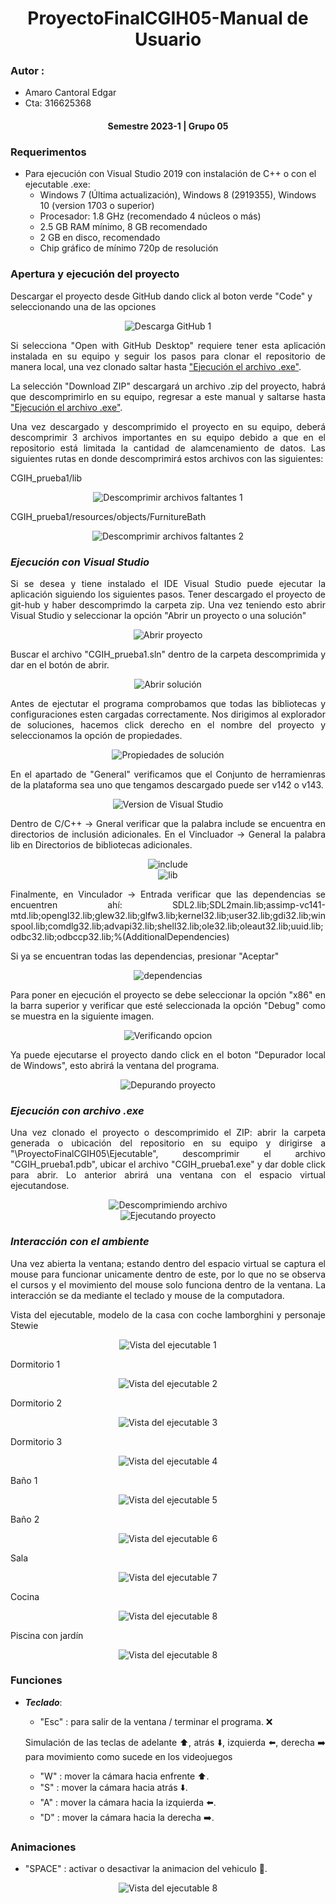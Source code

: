 <div align="center">

# **ProyectoFinalCGIH05-Manual de Usuario**

<div align="justify">

### **Autor** :
 - Amaro Cantoral Edgar
 - Cta: 316625368
</div>
  
#### **Semestre 2023-1 | Grupo 05**
</div>

### **Requerimentos**

* Para ejecución con Visual Studio 2019 con instalación de C++ o con el ejecutable .exe:
    - Windows 7 (Última actualización), Windows 8 (2919355), Windows 10 (version 1703 o superior)
    - Procesador: 1.8 GHz (recomendado 4 núcleos o más)
    - 2.5 GB RAM mínimo, 8 GB recomendado
    - 2 GB en disco, recomendado
    - Chip gráfico de mínimo 720p de resolución

### **Apertura y ejecución del proyecto**

Descargar el proyecto desde GitHub dando click al boton verde "Code" y seleccionando una de las opciones
<div align="Center">
    <img src="ImagenesEvidencia/EvidenciaPF_1.jpg" alt="Descarga GitHub 1" ></img>
<div align="justify">
 
Si selecciona "Open with GitHub Desktop" requiere tener esta aplicación instalada en su equipo y seguir los pasos para clonar el repositorio de manera local, una vez 
clonado saltar hasta ["Ejecución el archivo .exe"](#item1).

La selección "Download ZIP" descargará un archivo .zip del proyecto, habrá que descomprimirlo en su equipo, regresar a este manual y saltarse hasta ["Ejecución el archivo .exe"](#item1).

Una vez descargado y descomprimido el proyecto en su equipo, deberá descomprimir 3 archivos importantes en su equipo debido a que en el repositorio está limitada la cantidad de alamcenamiento de datos. Las siguientes rutas en donde descomprimirá estos archivos con las siguientes:

CGIH_prueba1/lib
<div align="Center">
    <img src="ImagenesEvidencia/EvidenciaPF_3.jpg" alt="Descomprimir archivos faltantes 1" ></img>
<div align="justify">
 

CGIH_prueba1/resources/objects/FurnitureBath
<div align="Center">
    <img src="ImagenesEvidencia/EvidenciaPF_4.jpg" alt="Descomprimir archivos faltantes 2" ></img>
<div align="justify">


 ### ***Ejecución con Visual Studio*** 
 
 Si se desea y tiene instalado el IDE Visual Studio puede ejecutar la aplicación siguiendo los siguientes pasos.
 Tener descargado el proyecto de git-hub y haber descomprimdo la carpeta zip. Una vez teniendo esto abrir Visual Studio y seleccionar la opción "Abrir un proyecto o una solución"
 
  <div align="Center">
  <img src="ImagenesEvidencia/EvidenciaPF_2.jpg" alt="Abrir proyecto"></img>
<div align="justify">
 
Buscar el archivo "CGIH_prueba1.sln" dentro de la carpeta descomprimida y dar en el botón de abrir. 

<div align="Center">
    <img src="ImagenesEvidencia/EvidenciaPF_5.jpg" alt="Abrir solución" ></img>
<div align="justify">

Antes de ejectutar el programa comprobamos que todas las bibliotecas y configuraciones esten cargadas correctamente. Nos dirigimos al explorador de soluciones, hacemos click derecho en el nombre del proyecto y seleccionamos la opción de propiedades.

<div align="Center">
    <img src="ImagenesEvidencia/EvidenciaPF_6.jpg" alt="Propiedades de solución" ></img>
<div align="justify">

En el apartado de "General" verificamos que el Conjunto de herramienras de la plataforma sea uno que tengamos descargado puede ser v142 o v143.

<div align="Center">
    <img src="ImagenesEvidencia/EvidenciaPF_7.jpg" alt="Version de Visual Studio" ></img>
<div align="justify">
 
 Dentro de C/C++ -> Gneral verificar que la palabra include se encuentra en directorios de inclusión adicionales. En el Vincluador -> General la palabra lib en Directorios de bibliotecas adicionales.
 
<div align="Center">
    <img src="ImagenesEvidencia/EvidenciaPF_8.jpg" alt="include" ></img>
<div align="justify">

<div align="Center">
    <img src="ImagenesEvidencia/EvidenciaPF_9.jpg" alt="lib" ></img>
<div align="justify">

Finalmente, en Vinculador -> Entrada verificar que las dependencias se encuentren ahí: SDL2.lib;SDL2main.lib;assimp-vc141-mtd.lib;opengl32.lib;glew32.lib;glfw3.lib;kernel32.lib;user32.lib;gdi32.lib;winspool.lib;comdlg32.lib;advapi32.lib;shell32.lib;ole32.lib;oleaut32.lib;uuid.lib;odbc32.lib;odbccp32.lib;%(AdditionalDependencies)

Si ya se encuentran todas las dependencias, presionar "Aceptar"
<div align="Center">
    <img src="ImagenesEvidencia/EvidenciaPF_10.jpg" alt="dependencias" ></img>
<div align="justify">

Para poner en ejecución el proyecto se debe seleccionar la opción "x86" en la barra superior y verificar que esté seleccionada la opción "Debug" como se muestra en la siguiente imagen.
 
<div align="Center">
    <img src="ImagenesEvidencia/EvidenciaPF_11.jpg" alt="Verificando opcion" ></img>
<div align="justify"> 
 
Ya puede ejecutarse el proyecto dando click en el boton "Depurador local de Windows", esto abrirá la ventana del programa. 
 

<div align="Center">
    <img src="ImagenesEvidencia/EvidenciaPF_12.jpg" alt="Depurando proyecto" ></img>
<div align="justify"> 
 
### ***Ejecución con archivo .exe***
 
Una vez clonado el proyecto o descomprimido el ZIP: abrir la carpeta generada o ubicación del repositorio en su equipo y dirigirse a "\ProyectoFinalCGIH05\Ejecutable", descomprimir el archivo "CGIH_prueba1.pdb", ubicar el archivo "CGIH_prueba1.exe" y dar doble click para abrir. Lo anterior abrirá una ventana con el espacio virtual ejecutandose.
 
<div align="Center">
    <img src="ImagenesEvidencia/EvidenciaPF_13.jpg" alt="Descomprimiendo archivo" ></img>
<div align="justify"> 

<div align="Center">
    <img src="ImagenesEvidencia/EvidenciaPF_14.jpg" alt="Ejecutando proyecto" ></img>
<div align="justify"> 
 
### ***Interacción con el ambiente*** 
 
Una vez abierta la ventana; estando dentro del espacio virtual se captura el mouse para funcionar unicamente dentro de este, por lo que no se observa el cursos y el movimiento del mouse solo funciona dentro de la ventana. La interacción se da mediante el teclado y mouse de la computadora.
 
Vista del ejecutable, modelo de la casa con coche lamborghini y personaje Stewie 
<div align="Center">
    <img src="ImagenesEvidencia/EvidenciaPF_15.jpg" alt="Vista del ejecutable 1" ></img>
<div align="justify">  
 
Dormitorio 1
<div align="Center">
    <img src="ImagenesEvidencia/EvidenciaPF_16.jpg" alt="Vista del ejecutable 2" ></img>
<div align="justify"> 

Dormitorio 2
<div align="Center">
    <img src="ImagenesEvidencia/EvidenciaPF_17.jpg" alt="Vista del ejecutable 3" ></img>
<div align="justify"> 

Dormitorio 3
<div align="Center">
    <img src="ImagenesEvidencia/EvidenciaPF_18.jpg" alt="Vista del ejecutable 4" ></img>
<div align="justify"> 

Baño 1
<div align="Center">
    <img src="ImagenesEvidencia/EvidenciaPF_19.jpg" alt="Vista del ejecutable 5" ></img>
<div align="justify"> 
 
Baño 2
<div align="Center">
    <img src="ImagenesEvidencia/EvidenciaPF_20.jpg" alt="Vista del ejecutable 6" ></img>
<div align="justify"> 

Sala
<div align="Center">
    <img src="ImagenesEvidencia/EvidenciaPF_21.jpg" alt="Vista del ejecutable 7" ></img>
<div align="justify">
 
Cocina
<div align="Center">
    <img src="ImagenesEvidencia/EvidenciaPF_22.jpg" alt="Vista del ejecutable 8" ></img>
<div align="justify"> 
 
Piscina con jardín
<div align="Center">
    <img src="ImagenesEvidencia/EvidenciaPF_23.jpg" alt="Vista del ejecutable 8" ></img>
<div align="justify"> 

### **Funciones**
* ***Teclado***:
    * "Esc" : para salir de la ventana / terminar el programa. ❌
    
    Simulación de las teclas de adelante ⬆️, atrás ⬇️, izquierda ⬅️, derecha ➡️ para movimiento como sucede en los videojuegos
    * "W" : mover la cámara hacia enfrente ⬆️. 
    * "S" : mover la cámara hacia atrás ⬇️. 
    * "A" : mover la cámara hacia la izquierda ⬅️.
    * "D" : mover la cámara hacia la derecha ➡️.

 ### **Animaciones**

 * "SPACE" : activar o desactivar la animacion del vehiculo 🚗.
 <div align="Center">
    <img src="ImagenesEvidencia/EvidenciaPF_24.jpg" alt="Vista del ejecutable 8" ></img>
<div align="justify"> 
